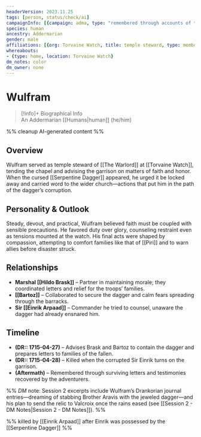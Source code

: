 ```yaml
---
headerVersion: 2023.11.25
tags: [person, status/check/ai]
campaignInfo: [{campaign: adma, type: "remembered through accounts of the Torvaine Watch massacre", date: 1715-04-28}]
species: human
ancestry: Addermarian
gender: male
affiliations: [{org: Torvaine Watch, title: temple steward, type: member}]
whereabouts:
- {type: home, location: Torvaine Watch}
dm_notes: color
dm_owner: none
---
```

# Wulfram
>[!info]+ Biographical Info  
> An Addermarian [[Humans|human]] (he/him)

%% cleanup AI-generated content %%
## Overview
Wulfram served as temple steward of [[The Warlord]] at [[Torvaine Watch]], tending the chapel and advising the garrison on matters of faith and honor. When the cursed [[Serpentine Dagger]] appeared, he urged it be locked away and carried word to the wider church—actions that put him in the path of the dagger’s corruption.

## Personality & Outlook
Steady, devout, and practical, Wulfram believed faith must be coupled with sensible precautions. He favored duty over glory, counseling restraint even as tensions mounted at the watch. His final acts were shaped by compassion, attempting to comfort families like that of [[Piri]] and to warn allies before disaster struck.

## Relationships
- **Marshal [[Hildo Brask]]** – Partner in maintaining morale; they coordinated letters and relief for the troops’ families.  
- **[[Bartoz]]** – Collaborated to secure the dagger and calm fears spreading through the barracks.  
- **Sir [[Einrik Arpaad]]** – Commander he tried to counsel, unaware the dagger had already ensnared him.

## Timeline
- **(DR:: 1715-04-27)** – Advises Brask and Bartoz to contain the dagger and prepares letters to families of the fallen.  
- **(DR:: 1715-04-28)** – Killed when the corrupted Sir Einrik turns on the garrison.  
- **(Aftermath)** – Remembered through surviving letters and testimonies recovered by the adventurers.

%% _DM_ note: Session 2 excerpts include Wulfram’s Drankorian journal entries—dreaming of stabbing Brother Aravis with the jeweled dagger—and his plan to send the relic to Valcroix once the rains eased (see [[Session 2 - DM Notes|Session 2 - DM Notes]]). %%

%% killed by [[Einrik Arpaad]] after Einrik was possessed by the [[Serpentine Dagger]] %%
